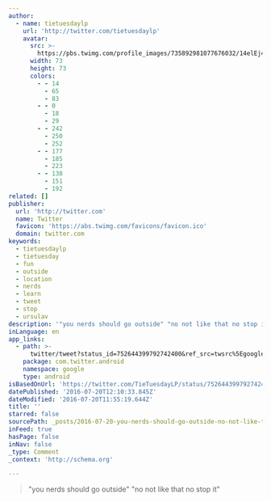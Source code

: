 ```yaml
---
author:
  - name: tietuesdaylp
    url: 'http://twitter.com/tietuesdaylp'
    avatar:
      src: >-
        https://pbs.twimg.com/profile_images/735892981077676032/14elEj4W_bigger.jpg
      width: 73
      height: 73
      colors:
        - - 14
          - 65
          - 83
        - - 0
          - 18
          - 29
        - - 242
          - 250
          - 252
        - - 177
          - 185
          - 223
        - - 138
          - 151
          - 192
related: []
publisher:
  url: 'http://twitter.com'
  name: Twitter
  favicon: 'https://abs.twimg.com/favicons/favicon.ico'
  domain: twitter.com
keywords:
  - tietuesdaylp
  - tietuesday
  - fun
  - outside
  - location
  - nerds
  - learn
  - tweet
  - stop
  - ursulav
description: '"you nerds should go outside" "no not like that no stop it"'
inLanguage: en
app_links:
  - path: >-
      twitter/tweet?status_id=752644399792742400&ref_src=twsrc%5Egoogle%7Ctwcamp%5Eandroidseo%7Ctwgr%5Estatus%7Ctwterm%5E752644399792742400
    package: com.twitter.android
    namespace: google
    type: android
isBasedOnUrl: 'https://twitter.com/TieTuesdayLP/status/752644399792742400'
datePublished: '2016-07-20T12:10:33.845Z'
dateModified: '2016-07-20T11:55:19.644Z'
title: ''
starred: false
sourcePath: _posts/2016-07-20-you-nerds-should-go-outside-no-not-like-that-no-stop-it.md
inFeed: true
hasPage: false
inNav: false
_type: Comment
_context: 'http://schema.org'

---
```

> "you nerds should go outside" "no not like that no stop it"
